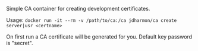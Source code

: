 Simple CA container for creating development certificates.

Usage: ```docker run -it --rm -v /path/to/ca:/ca jdharmon/ca create server|usr <certname>```

On first run a CA certificate will be generated for you. Default key password is "secret".
